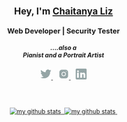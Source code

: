 <h2 align="center">Hey, I'm <a href="https://chaitanyalizrt.me/">Chaitanya Liz</a></h2>  

<h3 align="center">Web Developer | Security Tester</h3>
<h5 align="center">....also a<br/>Pianist and a Portrait Artist</h5> 

<p align="center">
      <a href="https://twitter.com/liz_chaitanya" target="_blank">
            <img height="25"  src="/icons/twitter.svg"/>
      </a>&nbsp;&nbsp;
      <a href="https://www.instagram.com/liz_chaitanya/" target="_blank">
            <img height="25" src="/icons/instagram.svg"/>
      </a>&nbsp;&nbsp;
      <a href="https://www.linkedin.com/in/lizchaitanya/" target="_blank">
            <img height="25" src="/icons/linkedin.svg"/>
      </a>
</p>

<br/>
<br/>  

<a align="center" href="https://github.com/CLiz17?tab=repositories">
    <p align="center">
    <img src="https://github-profile-summary-cards.vercel.app/api/cards/profile-details?username=CLiz17&theme=github_dark" alt="my github stats"/>&nbsp;
    <img src="https://activity-graph.herokuapp.com/graph?username=CLiz17&theme=react-dark" alt="my github stats"/>&nbsp;
    </p>
</a>
